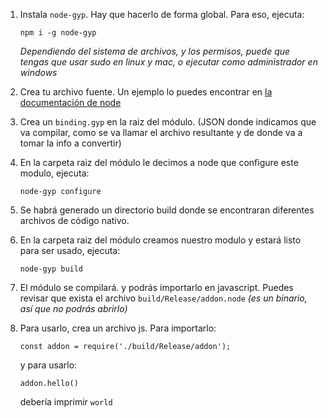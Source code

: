 1. Instala `node-gyp`. Hay que hacerlo de forma global. Para eso, ejecuta:

   `npm i -g node-gyp`

   _Dependiendo del sistema de archivos, y los permisos, puede que tengas que usar sudo en linux y mac, o ejecutar como administrador en windows_

2. Crea tu archivo fuente. Un ejemplo lo puedes encontrar en [la documentación de node](https://nodejs.org/api/addons.html#addons_hello_world)
3. Crea un `binding.gyp` en la raiz del módulo. (JSON donde indicamos que va compilar, como se va llamar el archivo resultante y de donde va a tomar la info a convertir)
4. En la carpeta raiz del módulo le decimos a node que configure este modulo, ejecuta:

   `node-gyp configure`

5. Se habrá generado un directorio build donde se encontraran diferentes archivos de código nativo.
6. En la carpeta raiz del módulo creamos nuestro modulo y estará listo para ser usado, ejecuta:

   `node-gyp build`

7. El módulo se compilará. y podrás importarlo en javascript. Puedes revisar que exista el archivo `build/Release/addon.node` _(es un binario, así que no podrás abrirlo)_
8. Para usarlo, crea un archivo js. Para importarlo:

   `const addon = require('./build/Release/addon');`

   y para usarlo:

   `addon.hello()`

   debería imprimir `world`
